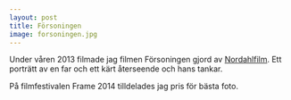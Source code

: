```yaml
---
layout: post
title: Försoningen
image: forsoningen.jpg
---
```


Under våren 2013 filmade jag filmen Försoningen gjord av [Nordahlfilm](http://nordahlfilm.com).
Ett porträtt av en far och ett kärt återseende och hans tankar.

På filmfestivalen Frame 2014 tilldelades jag pris för bästa foto.
